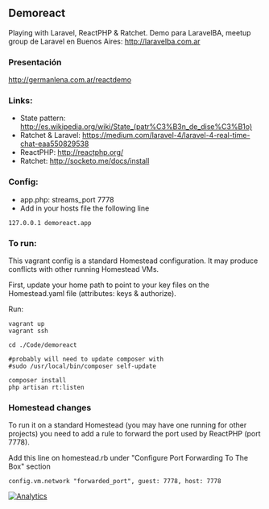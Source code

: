 ## Demoreact

Playing with Laravel, ReactPHP & Ratchet. Demo para LaravelBA, meetup group de Laravel en Buenos Aires: http://laravelba.com.ar

### Presentación

http://germanlena.com.ar/reactdemo

### Links:
* State pattern: http://es.wikipedia.org/wiki/State_(patr%C3%B3n_de_dise%C3%B1o)
* Ratchet & Laravel: https://medium.com/laravel-4/laravel-4-real-time-chat-eaa550829538
* ReactPHP: http://reactphp.org/
* Ratchet: http://socketo.me/docs/install

### Config:

* app.php: streams_port 7778
* Add in your hosts file the following line

```
127.0.0.1 demoreact.app
```

### To run:

This vagrant config is a standard Homestead configuration. It may produce conflicts with other running Homestead VMs.

First, update your home path to point to your key files on the Homestead.yaml file (attributes: keys & authorize).

Run:

```
vagrant up
vagrant ssh

cd ./Code/demoreact

#probably will need to update composer with
#sudo /usr/local/bin/composer self-update

composer install
php artisan rt:listen
```

### Homestead changes

To run it on a standard Homestead (you may have one running for other projects) you need to add a rule to forward the port used by ReactPHP (port 7778).

Add this line on homestead.rb under "Configure Port Forwarding To The Box" section

```
config.vm.network "forwarded_port", guest: 7778, host: 7778
```

[![Analytics](https://ga-beacon.appspot.com/UA-51467836-1/glena/demoreact)](http://germanlena.com.ar)
